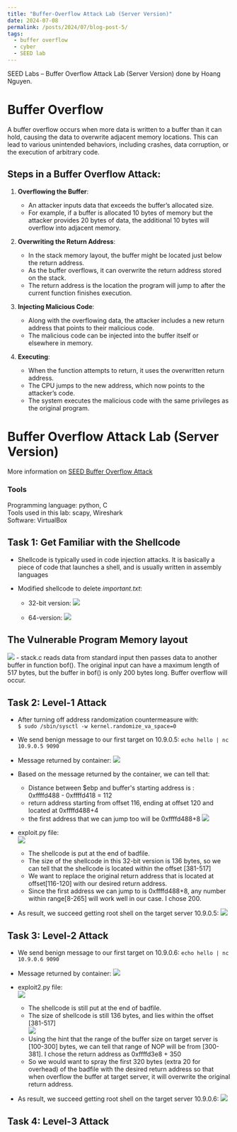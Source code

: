 ```yaml
---
title: "Buffer-Overflow Attack Lab (Server Version)"
date: 2024-07-08
permalink: /posts/2024/07/blog-post-5/
tags:
  - buffer overflow
  - cyber
  - SEED lab
---
```


SEED Labs – Buffer Overflow Attack Lab (Server Version) done by Hoang Nguyen.

# Buffer Overflow

A buffer overflow occurs when more data is written to a buffer than it can hold, causing the data to overwrite adjacent memory locations. This can lead to various unintended behaviors, including crashes, data corruption, or the execution of arbitrary code.

## Steps in a Buffer Overflow Attack:

1. **Overflowing the Buffer**:

   - An attacker inputs data that exceeds the buffer’s allocated size.
   - For example, if a buffer is allocated 10 bytes of memory but the attacker provides 20 bytes of data, the additional 10 bytes will overflow into adjacent memory.

2. **Overwriting the Return Address**:

   - In the stack memory layout, the buffer might be located just below the return address.
   - As the buffer overflows, it can overwrite the return address stored on the stack.
   - The return address is the location the program will jump to after the current function finishes execution.

3. **Injecting Malicious Code**:

   - Along with the overflowing data, the attacker includes a new return address that points to their malicious code.
   - The malicious code can be injected into the buffer itself or elsewhere in memory.

4. **Executing**:

   - When the function attempts to return, it uses the overwritten return address.
   - The CPU jumps to the new address, which now points to the attacker’s code.
   - The system executes the malicious code with the same privileges as the original program.

# Buffer Overflow Attack Lab (Server Version)

More information on [SEED Buffer Overflow Attack](https://seedsecuritylabs.org/Labs_20.04/Software/Buffer_Overflow_Server/)

### Tools

Programming language: python, C <br>
Tools used in this lab: scapy, Wireshark <br>
Software: VirtualBox

## Task 1: Get Familiar with the Shellcode

- Shellcode is typically used in code injection attacks. It is basically a piece of code that launches a shell, and is usually written in assembly languages

- Modified shellcode to delete _important.txt_:

  - 32-bit version:
    <img src='/images/shellcoderemove32.png'>

  - 64-version:
    <img src='/images/shellcoderemove64.png'>

## The Vulnerable Program Memory layout

<img src='/images/stackfile.png'>
- stack.c reads data from standard input then passes data to another buffer in function bof(). The original input can have a maximum length of 517 bytes, but the buffer in bof() is only 200 bytes long. Buffer overflow will occur.

## Task 2: Level-1 Attack

- After turning off address randomization countermeasure with: <br>
  `$ sudo /sbin/sysctl -w kernel.randomize_va_space=0`

- We send benign message to our first target on 10.9.0.5: `echo hello | nc 10.9.0.5 9090`
- Message returned by container:
  <img src='/images/benignreturn.png'>

- Based on the message returned by the container, we can tell that:

  - Distance between $ebp and buffer's starting address is : <br>
    0xffffd488 - 0xffffd418 = 112
  - return address starting from offset 116, ending at offset 120 and located at 0xffffd488+4 <br>
  - the first address that we can jump too will be 0xffffd488+8
    <img src='/images/stackmemorylayout.png'>

- exploit.py file: <br >
  <img src='/images/exploit1file.png'>

  - The shellcode is put at the end of badfile.
  - The size of the shellcode in this 32-bit version is 136 bytes, so we can tell that the shellcode is located within the offset [381-517]
  - We want to replace the original return address that is located at offset[116-120] with our desired return address.
  - Since the first address we can jump to is 0xffffd488+8, any number within range[8-265] will work well in our case. I chose 200.

- As result, we succeed getting root shell on the target server 10.9.0.5:
  <img src='/images/exploit1succeed.png'>

## Task 3: Level-2 Attack

- We send benign message to our first target on 10.9.0.6: `echo hello | nc 10.9.0.6 9090`
- Message returned by container:
  <img src='/images/benignreturn2.png'>
- exploit2.py file: <br>
  <img src='/images/exploit2file.png'>

  - The shellcode is still put at the end of badfile.
  - The size of shellcode is still 136 bytes, and lies within the offset [381-517] <br>
    <img src='/images/stack2memorylayout.png'>
  - Using the hint that the range of the buffer size on target server is [100-300] bytes, we can tell that range of NOP will be from [300-381]. I chose the return address as 0xffffd3e8 + 350
  - So we would want to spray the first 320 bytes (extra 20 for overhead) of the badfile with the desired return address so that when overflow the buffer at target server, it will overwrite the original return address.

- As result, we succeed getting root shell on the target server 10.9.0.6:
  <img src='/images/exploit2succeed.png'>

## Task 4: Level-3 Attack

